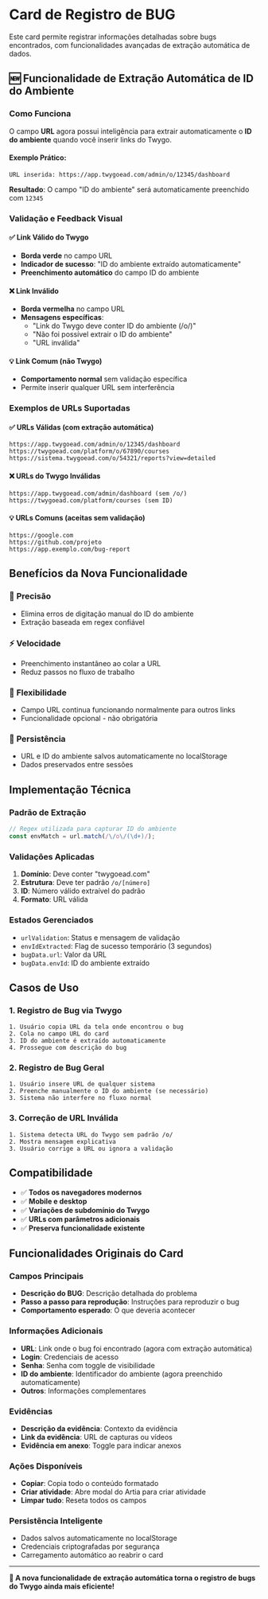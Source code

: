 # Card de Registro de BUG

Este card permite registrar informações detalhadas sobre bugs encontrados, com funcionalidades avançadas de extração automática de dados.

## 🆕 Funcionalidade de Extração Automática de ID do Ambiente

### Como Funciona

O campo **URL** agora possui inteligência para extrair automaticamente o **ID do ambiente** quando você inserir links do Twygo.

#### Exemplo Prático:

```
URL inserida: https://app.twygoead.com/admin/o/12345/dashboard
```

**Resultado**: O campo "ID do ambiente" será automaticamente preenchido com `12345`

### Validação e Feedback Visual

#### ✅ **Link Válido do Twygo**

- **Borda verde** no campo URL
- **Indicador de sucesso**: "ID do ambiente extraído automaticamente"
- **Preenchimento automático** do campo ID do ambiente

#### ❌ **Link Inválido**

- **Borda vermelha** no campo URL
- **Mensagens específicas**:
  - "Link do Twygo deve conter ID do ambiente (/o/)"
  - "Não foi possível extrair o ID do ambiente"
  - "URL inválida"

#### 💡 **Link Comum (não Twygo)**

- **Comportamento normal** sem validação específica
- Permite inserir qualquer URL sem interferência

### Exemplos de URLs Suportadas

#### ✅ **URLs Válidas (com extração automática)**

```
https://app.twygoead.com/admin/o/12345/dashboard
https://twygoead.com/platform/o/67890/courses
https://sistema.twygoead.com/o/54321/reports?view=detailed
```

#### ❌ **URLs do Twygo Inválidas**

```
https://app.twygoead.com/admin/dashboard (sem /o/)
https://twygoead.com/platform/courses (sem ID)
```

#### 💡 **URLs Comuns (aceitas sem validação)**

```
https://google.com
https://github.com/projeto
https://app.exemplo.com/bug-report
```

## Benefícios da Nova Funcionalidade

### 🎯 **Precisão**

- Elimina erros de digitação manual do ID do ambiente
- Extração baseada em regex confiável

### ⚡ **Velocidade**

- Preenchimento instantâneo ao colar a URL
- Reduz passos no fluxo de trabalho

### 🔄 **Flexibilidade**

- Campo URL continua funcionando normalmente para outros links
- Funcionalidade opcional - não obrigatória

### 💾 **Persistência**

- URL e ID do ambiente salvos automaticamente no localStorage
- Dados preservados entre sessões

## Implementação Técnica

### Padrão de Extração

```javascript
// Regex utilizada para capturar ID do ambiente
const envMatch = url.match(/\/o\/(\d+)/);
```

### Validações Aplicadas

1. **Domínio**: Deve conter "twygoead.com"
2. **Estrutura**: Deve ter padrão `/o/[número]`
3. **ID**: Número válido extraível do padrão
4. **Formato**: URL válida

### Estados Gerenciados

- `urlValidation`: Status e mensagem de validação
- `envIdExtracted`: Flag de sucesso temporário (3 segundos)
- `bugData.url`: Valor da URL
- `bugData.envId`: ID do ambiente extraído

## Casos de Uso

### 1. **Registro de Bug via Twygo**

```
1. Usuário copia URL da tela onde encontrou o bug
2. Cola no campo URL do card
3. ID do ambiente é extraído automaticamente
4. Prossegue com descrição do bug
```

### 2. **Registro de Bug Geral**

```
1. Usuário insere URL de qualquer sistema
2. Preenche manualmente o ID do ambiente (se necessário)
3. Sistema não interfere no fluxo normal
```

### 3. **Correção de URL Inválida**

```
1. Sistema detecta URL do Twygo sem padrão /o/
2. Mostra mensagem explicativa
3. Usuário corrige a URL ou ignora a validação
```

## Compatibilidade

- ✅ **Todos os navegadores modernos**
- ✅ **Mobile e desktop**
- ✅ **Variações de subdomínio do Twygo**
- ✅ **URLs com parâmetros adicionais**
- ✅ **Preserva funcionalidade existente**

## Funcionalidades Originais do Card

### Campos Principais

- **Descrição do BUG**: Descrição detalhada do problema
- **Passo a passo para reprodução**: Instruções para reproduzir o bug
- **Comportamento esperado**: O que deveria acontecer

### Informações Adicionais

- **URL**: Link onde o bug foi encontrado (agora com extração automática)
- **Login**: Credenciais de acesso
- **Senha**: Senha com toggle de visibilidade
- **ID do ambiente**: Identificador do ambiente (agora preenchido automaticamente)
- **Outros**: Informações complementares

### Evidências

- **Descrição da evidência**: Contexto da evidência
- **Link da evidência**: URL de capturas ou vídeos
- **Evidência em anexo**: Toggle para indicar anexos

### Ações Disponíveis

- **Copiar**: Copia todo o conteúdo formatado
- **Criar atividade**: Abre modal do Artia para criar atividade
- **Limpar tudo**: Reseta todos os campos

### Persistência Inteligente

- Dados salvos automaticamente no localStorage
- Credenciais criptografadas por segurança
- Carregamento automático ao reabrir o card

---

**🚀 A nova funcionalidade de extração automática torna o registro de bugs do Twygo ainda mais eficiente!**
